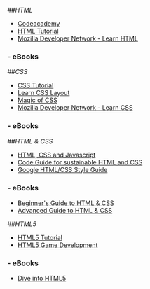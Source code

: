 ##_HTML_

- [Codeacademy](http://www.codecademy.com/tracks/web)
- [HTML Tutorial](http://www.w3schools.com/html/default.asp)
- [Mozilla Developer Network - Learn HTML](https://developer.mozilla.org/en-US/learn/html)

### - eBooks


##_CSS_

- [CSS Tutorial](http://www.w3schools.com/css/default.asp)
- [Learn CSS Layout](http://learnlayout.com/)
- [Magic of CSS](http://adamschwartz.co/magic-of-css/)
- [Mozilla Developer Network - Learn CSS](https://developer.mozilla.org/en-US/learn/css)

### - eBooks

##_HTML & CSS_

- [HTML, CSS and Javascript](https://dash.generalassemb.ly/)
- [Code Guide for sustainable HTML and CSS](http://mdo.github.io/code-guide/)
- [Google HTML/CSS Style Guide](http://google-styleguide.googlecode.com/svn/trunk/htmlcssguide.xml)

### - eBooks
- [Beginner's Guide to HTML & CSS](http://learn.shayhowe.com/html-css/)
- [Advanced Guide to HTML & CSS](http://learn.shayhowe.com/advanced-html-css/)

##_HTML5_

- [HTML5 Tutorial](http://www.w3schools.com/html/html5_intro.asp)
- [HTML5 Game Development](https://www.udacity.com/course/cs255)

### - eBooks
- [Dive into HTML5](http://diveintohtml5.info/)
